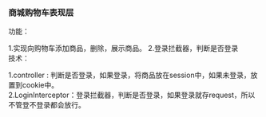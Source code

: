 <h3>商城购物车表现层</h3>
功能：

1.实现向购物车添加商品，删除，展示商品。
2.登录拦截器，判断是否登录  
技术：  

1.controller : 判断是否登录，如果登录，将商品放在session中，如果未登录，放置到cookie中。  
2.LoginInterceptor：登录拦截器，判断是否登录，如果登录就存request，所以不管登不登录都会放行。
